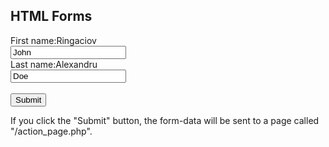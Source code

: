 <html>
   <body>
     <h2>HTML Forms</h2>
  <form action="/action_page.php">
    <label for="fname">First name:Ringaciov</label><br>
    <input type="text" id="fname" name="fname" value="John"><br>
    <label for="lname">Last name:Alexandru </label><br>
    <input type="text" id="lname" name="lname" value="Doe"><br><br>
    <input type="submit" value="Submit">
  </form>   
  <p>If you click the "Submit" button, the form-data will be sent to a page called "/action_page.php".</p>
</body>
</html>
